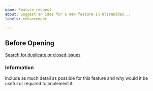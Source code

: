 ```yaml
---
name: Feature request
about: Suggest an idea for a new feature in UltraWideo...
labels: enhancement

---
```


## Before Opening
[Search for duplicate or closed issues](https://github.com/dvlden/ultrawideo/issues?utf8=%E2%9C%93&q=is%3Aissue)


### Information
Include as much detail as possible for this feature and why would it be useful or required to implement it.
